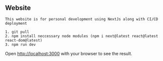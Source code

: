 ## Website

```Description
This website is for personal development using NextJs along with CI/CD deployment 
```

```Use environment
1. git pull
2. npm install neccessary node modules (npm i next@latest react@latest react-dom@latest)
3. npm run dev
```

Open [http://localhost:3000](http://localhost:3000) with your browser to see the result.

